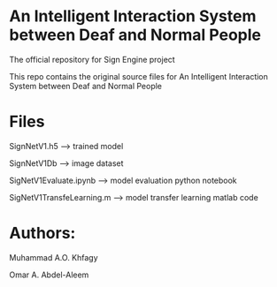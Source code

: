 # An Intelligent Interaction System between Deaf and Normal People
The official repository for Sign Engine project

This repo contains the original source files for An Intelligent Interaction System between Deaf and Normal People 
# Files
SignNetV1.h5 --> trained model

SignNetV1Db --> image dataset

SigNetV1Evaluate.ipynb --> model evaluation python notebook

SigNetV1TransfeLearning.m --> model transfer learning matlab code

# Authors:
Muhammad A.O. Khfagy 

Omar A. Abdel-Aleem


